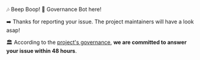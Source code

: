 🎶 Beep Boop! 🤖 Governance Bot here!

➡️ Thanks for reporting your issue. The project maintainers will have a look asap!

🏛️ According to the [project's governance](https://github.com/jlcanovas/gh-governance-actions/blob/main/GOVERNANCE.md), **we are committed to answer your issue within 48 hours**.